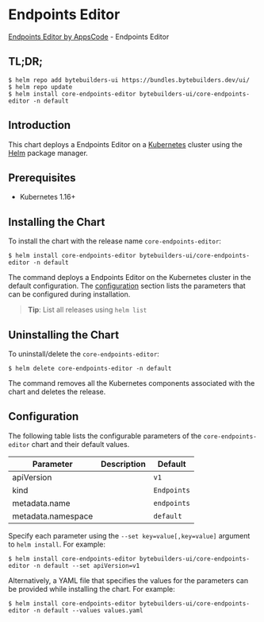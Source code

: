 # Endpoints Editor

[Endpoints Editor by AppsCode](https://byte.builders) - Endpoints Editor

## TL;DR;

```console
$ helm repo add bytebuilders-ui https://bundles.bytebuilders.dev/ui/
$ helm repo update
$ helm install core-endpoints-editor bytebuilders-ui/core-endpoints-editor -n default
```

## Introduction

This chart deploys a Endpoints Editor on a [Kubernetes](http://kubernetes.io) cluster using the [Helm](https://helm.sh) package manager.

## Prerequisites

- Kubernetes 1.16+

## Installing the Chart

To install the chart with the release name `core-endpoints-editor`:

```console
$ helm install core-endpoints-editor bytebuilders-ui/core-endpoints-editor -n default
```

The command deploys a Endpoints Editor on the Kubernetes cluster in the default configuration. The [configuration](#configuration) section lists the parameters that can be configured during installation.

> **Tip**: List all releases using `helm list`

## Uninstalling the Chart

To uninstall/delete the `core-endpoints-editor`:

```console
$ helm delete core-endpoints-editor -n default
```

The command removes all the Kubernetes components associated with the chart and deletes the release.

## Configuration

The following table lists the configurable parameters of the `core-endpoints-editor` chart and their default values.

|     Parameter      | Description |   Default   |
|--------------------|-------------|-------------|
| apiVersion         |             | `v1`        |
| kind               |             | `Endpoints` |
| metadata.name      |             | `endpoints` |
| metadata.namespace |             | `default`   |


Specify each parameter using the `--set key=value[,key=value]` argument to `helm install`. For example:

```console
$ helm install core-endpoints-editor bytebuilders-ui/core-endpoints-editor -n default --set apiVersion=v1
```

Alternatively, a YAML file that specifies the values for the parameters can be provided while
installing the chart. For example:

```console
$ helm install core-endpoints-editor bytebuilders-ui/core-endpoints-editor -n default --values values.yaml
```
